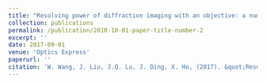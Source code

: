 ```yaml
---
title: "Resolving power of diffraction imaging with an objective: a numerical study"
collection: publications
permalink: /publication/2010-10-01-paper-title-number-2
excerpt: ''
date: 2017-09-01
venue: 'Optics Express'
paperurl: ''
citation: 'W. Wang, J. Liu, J.Q. Lu, J. Ding, X. Hu, (2017). &quot;Resolving Power of Diffraction Imaging with an Objective: A Numerical Study &quot; <i>Optics Express</i>. vol.25(9). DOI: 10.1364/OE.25.009628'
---
```

